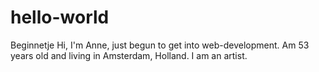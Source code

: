 # hello-world
Beginnetje
Hi, I'm Anne, just begun to get into web-development. Am 53 years old and living in Amsterdam, Holland. I am an artist.
